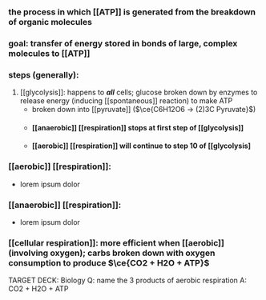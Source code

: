 ### the process in which [[ATP]] is generated from the breakdown of organic molecules

### goal: transfer of energy stored in bonds of large, complex molecules to [[ATP]]

### steps (generally):
1. [[glycolysis]]: happens to ***all*** cells; glucose broken down by enzymes to release energy (inducing [[spontaneous]] reaction) to make ATP
	- broken down into [[pyruvate]] ($\ce{C6H12O6 -> (2)3C Pyruvate}$)
	- #### [[anaerobic]] [[respiration]] stops at first step of [[glycolysis]]
	- #### [[aerobic]] [[respiration]] will continue to step 10 of [[glycolysis]

### [[aerobic]] [[respiration]]: 
- lorem ipsum dolor

### [[anaerobic]] [[respiration]]:
- lorem ipsum dolor

### [[cellular respiration]]: more efficient when [[aerobic]] (involving oxygen); carbs broken down with oxygen consumption to produce $\ce{CO2 + H2O + ATP}$

TARGET DECK: Biology
Q: name the 3 products of aerobic respiration
A: CO2 + H2O + ATP